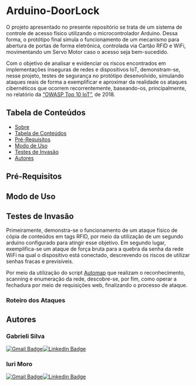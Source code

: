 # Arduino-DoorLock


O projeto apresentado no presente repositório se trata de um sistema de controle de acesso físico utilizando o microcontrolador Arduino. Dessa forma, o protótipo final simula o funcionamento de um mecanismo para abertura de portas de forma eletrônica, controlada via Cartão RFID e WiFi, movimentando um Servo Motor caso o acesso seja bem-sucedido.

Com o objetivo de analisar e evidenciar os riscos encontrados em implementações inseguras de redes e dispositivos IoT, demonstram-se, nesse projeto, testes de segurança no protótipo desenvolvido, simulando ataques reais de forma a exemplificar e
aproximar da realidade os ataques cibernéticos que ocorrem recorrentemente, baseando-os, principalmente, no relatório da [“OWASP Top 10 IoT”](https://owasp.org/www-pdf-archive/OWASP-IoT-Top-10-2018-final.pdf), de 2018.


## Tabela de Conteúdos
* [Sobre](#arduino-doorlock)
* [Tabela de Conteúdos](#tabela-de-conteudos)
* [Pré-Requisitos](#pre-requisitos)
* [Modo de Uso](#modo-de-uso)
* [Testes de Invasão](#testes-de-invasao)
* [Autores](#autores)

## Pré-Requisitos

## Modo de Uso

## Testes de Invasão

Primeiramente, demonstra-se o funcionamento de um ataque físico de cópia de conteúdos em tags RFID, por meio da utilização de um
segundo arduino configurado para atingir esse objetivo. Em segundo lugar, exemplifica-se um ataque de força bruta para a quebra
da senha da rede WiFi na qual o dispositivo está conectado, descrevendo os riscos de utilizar senhas fracas e previsíveis.

Por meio da utilização do script [Automap](https://github.com/iuribpmoro/Automap) que realizam o reconhecimento, scanning e enumeração da rede, descobre-se, por fim, como operar a fechadura por meio de requisições web, finalizando o processo de ataque.

### Roteiro dos Ataques


## Autores
### Gabrieli Silva
[![Gmail Badge](https://img.shields.io/badge/Gmail-D14836?style=for-the-badge&logo=gmail&logoColor=white
)](mailto:iuribpmoro@gmail.com)[![Linkedin Badge](https://img.shields.io/badge/linkedin%20-%230077B5.svg?&style=for-the-badge&logo=linkedin&logoColor=white)](https://www.linkedin.com/in/gabrieli-silva-435627164/)
### Iuri Moro
[![Gmail Badge](https://img.shields.io/badge/Gmail-D14836?style=for-the-badge&logo=gmail&logoColor=white
)](mailto:iuribpmoro@gmail.com)[![Linkedin Badge](https://img.shields.io/badge/linkedin%20-%230077B5.svg?&style=for-the-badge&logo=linkedin&logoColor=white)](https://www.linkedin.com/in/iuribpmoro/)
